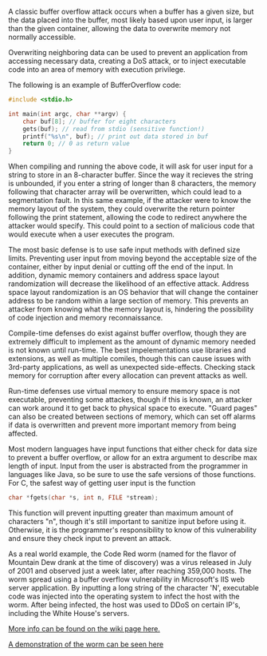 A classic buffer overflow attack occurs when a buffer has a given size, but the data placed into the buffer, most likely based upon user input, is larger than the given container, allowing the data to overwrite memory not normally accessible. 

Overwriting neighboring data can be used to prevent an application from accessing necessary data, creating a DoS attack, or to inject executable code into an area of memory with execution privilege.

The following is an example of BufferOverflow code:

```C
#include <stdio.h>

int main(int argc, char **argv) {
	char buf[8]; // buffer for eight characters
	gets(buf); // read from stdio (sensitive function!)
	printf("%s\n", buf); // print out data stored in buf
	return 0; // 0 as return value
}
```


When compiling and running the above code, it will ask for user input for a string to store in an 8-character buffer. Since the way it recieves the string is unbounded, if you enter a string of longer than 8 characters, the memory following that character array will be overwritten, which could lead to a segmentation fault. In this same example, if the attacker were to know the memory layout of the system, they could overwrite the return pointer following the print statement, allowing the code to redirect anywhere the attacker would specify. This could point to a section of malicious code that would execute when a user executes the program. 

The most basic defense is to use safe input methods with defined size limits. Preventing user input from moving beyond the acceptable size of the container, either by input denial or cutting off the end of the input. In addition, dynamic memory containers and address space layout randomization will decrease the likelihood of an effective attack. Address space layout randomization is an OS behavior that will change the container address to be random within a large section of memory. This prevents an attacker from knowing what the memory layout is, hindering the possibility of code injection and memory reconnaissance. 

Compile-time defenses do exist against buffer overflow, though they are extremely difficult to implement as the amount of dynamic memory needed is not known until run-time. The best impelementations use libraries and extensions, as well as multiple comiles, though this can cause issues with 3rd-party applications, as well as unexpected side-effects. Checking stack memory for corruption after every allocation can prevent attacks as well. 

Run-time defenses use virtual memory to ensure memory space is not executable, preventing some attackes, though if this is known, an attacker can work around it to get back to physical space to execute. "Guard pages" can also be created between sections of memory, which can set off alarms if data is overwritten and prevent more important memory from being affected. 

Most modern languages have input functions that either check for data size to prevent a buffer overflow, or allow for an extra argument to describe max length of input. Input from the user is abstracted from the programmer in languages like Java, so be sure to use the safe versions of those functions. For C, the safest way of getting user input is the function

```C
char *fgets(char *s, int n, FILE *stream);
```

This function will prevent inputting greater than maximum amount of characters "n", though it's still important to sanitize input before using it.  Otherwise, it is the programmer's responsibility to know of this vulnerability and ensure they check input to prevent an attack.

As a real world example, the Code Red worm (named for the flavor of Mountain Dew drank at the time of discovery) was a virus released in July of 2001 and observed just a week later, after reaching 359,000 hosts. The worm spread using a buffer overflow vulnerability in Microsoft's IIS web server application. By inputting a long string of the character 'N', executable code was injected into the operating system to infect the host with the worm. After being infected, the host was used to DDoS on certain IP's, including the White House's servers.

[More info can be found on the wiki page here.](https://en.wikipedia.org/wiki/Code_Red_(computer_worm))	

[A demonstration of the worm can be seen here](https://www.youtube.com/watch?v=iu48QBJP_p0)
